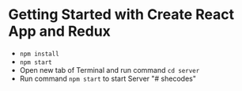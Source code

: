 # Getting Started with Create React App and Redux

- `npm install`
- `npm start`
- Open new tab of Terminal and run command `cd server`
- Run command `npm start` to start Server
"# shecodes" 
